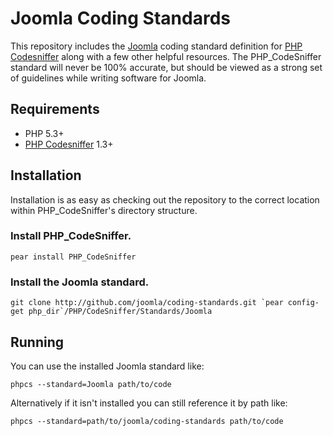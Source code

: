 Joomla Coding Standards
=======================

This repository includes the [Joomla](http://developer.joomla.org) coding standard definition for [PHP Codesniffer](http://pear.php.net/PHP_CodeSniffer) along with a few other helpful resources.  The PHP_CodeSniffer standard will never be 100% accurate, but should be viewed as a strong set of guidelines while writing software for Joomla.

## Requirements

* PHP 5.3+
* [PHP Codesniffer](http://pear.php.net/PHP_CodeSniffer) 1.3+


## Installation

Installation is as easy as checking out the repository to the correct location within PHP_CodeSniffer's directory structure.

### Install PHP_CodeSniffer.

	pear install PHP_CodeSniffer

### Install the Joomla standard.

	git clone http://github.com/joomla/coding-standards.git `pear config-get php_dir`/PHP/CodeSniffer/Standards/Joomla

## Running

You can use the installed Joomla standard like:

	phpcs --standard=Joomla path/to/code

Alternatively if it isn't installed you can still reference it by path like:

	phpcs --standard=path/to/joomla/coding-standards path/to/code
